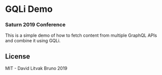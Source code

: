 # GQLi Demo

### Saturn 2019 Conference

This is a simple demo of how to fetch content from multiple GraphQL APIs and combine it using GQLi.

## License

MIT - David Litvak Bruno 2019
